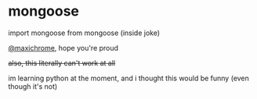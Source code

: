 # mongoose
import mongoose from mongoose (inside joke)

[@maxichrome](https://github.com/maxichrome), hope you're proud


~~also, this literally can't work at all~~

im learning python at the moment, and i thought this would be funny (even though it's not)
